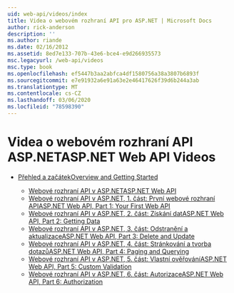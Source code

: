 ```yaml
---
uid: web-api/videos/index
title: Videa o webovém rozhraní API pro ASP.NET | Microsoft Docs
author: rick-anderson
description: ''
ms.author: riande
ms.date: 02/16/2012
ms.assetid: 8ed7e133-707b-43e6-bce4-e9d266935573
msc.legacyurl: /web-api/videos
msc.type: book
ms.openlocfilehash: ef5447b3aa2abfca4df1580756a38a3807b6893f
ms.sourcegitcommit: e7e91932a6e91a63e2e46417626f39d6b244a3ab
ms.translationtype: MT
ms.contentlocale: cs-CZ
ms.lasthandoff: 03/06/2020
ms.locfileid: "78598390"
---
```

# <a name="aspnet-web-api-videos"></a><span data-ttu-id="ef14b-102">Videa o webovém rozhraní API ASP.NET</span><span class="sxs-lookup"><span data-stu-id="ef14b-102">ASP.NET Web API Videos</span></span>

- [<span data-ttu-id="ef14b-103">Přehled a začátek</span><span class="sxs-lookup"><span data-stu-id="ef14b-103">Overview and Getting Started</span></span>](getting-started/index.md)

    - [<span data-ttu-id="ef14b-104">Webové rozhraní API v ASP.NET</span><span class="sxs-lookup"><span data-stu-id="ef14b-104">ASP.NET Web API</span></span>](getting-started/aspnet-web-api.md)
    - [<span data-ttu-id="ef14b-105">Webové rozhraní API v ASP.NET, 1. část: První webové rozhraní API</span><span class="sxs-lookup"><span data-stu-id="ef14b-105">ASP.NET Web API, Part 1: Your First Web API</span></span>](getting-started/your-first-web-api.md)
    - [<span data-ttu-id="ef14b-106">Webové rozhraní API v ASP.NET, 2. část: Získání dat</span><span class="sxs-lookup"><span data-stu-id="ef14b-106">ASP.NET Web API, Part 2: Getting Data</span></span>](getting-started/getting-data.md)
    - [<span data-ttu-id="ef14b-107">Webové rozhraní API v ASP.NET, 3. část: Odstranění a aktualizace</span><span class="sxs-lookup"><span data-stu-id="ef14b-107">ASP.NET Web API, Part 3: Delete and Update</span></span>](getting-started/delete-and-update.md)
    - [<span data-ttu-id="ef14b-108">Webové rozhraní API v ASP.NET, 4. část: Stránkování a tvorba dotazů</span><span class="sxs-lookup"><span data-stu-id="ef14b-108">ASP.NET Web API, Part 4: Paging and Querying</span></span>](getting-started/paging-and-querying.md)
    - [<span data-ttu-id="ef14b-109">Webové rozhraní API v ASP.NET, 5. část: Vlastní ověřování</span><span class="sxs-lookup"><span data-stu-id="ef14b-109">ASP.NET Web API, Part 5: Custom Validation</span></span>](getting-started/custom-validation.md)
    - [<span data-ttu-id="ef14b-110">Webové rozhraní API v ASP.NET, 6. část: Autorizace</span><span class="sxs-lookup"><span data-stu-id="ef14b-110">ASP.NET Web API, Part 6: Authorization</span></span>](getting-started/authorization.md)
